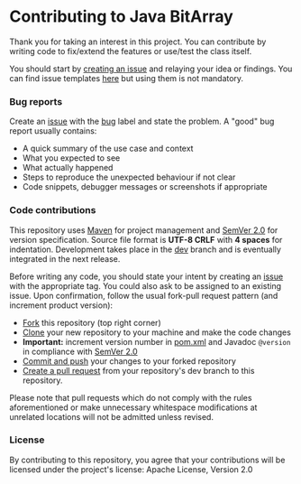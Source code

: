 # Contributing to Java BitArray

Thank you for taking an interest in this project. You can contribute by writing code to fix/extend the features or use/test the class itself. 

You should start by [creating an issue](https://github.com/Abductcows/java-bit-array/issues) and relaying your idea or findings. You can find issue templates [here](https://github.com/Abductcows/java-bit-array/issues/new/choose) but using them is not mandatory. 


### Bug reports

Create an [issue](https://github.com/Abductcows/java-bit-array/issues) with the [bug](https://github.com/Abductcows/java-bit-array/labels/bug) label and state the problem. A "good" bug report usually contains:
- A quick summary of the use case and context
- What you expected to see
- What actually happened
- Steps to reproduce the unexpected behaviour if not clear
- Code snippets, debugger messages or screenshots if appropriate

### Code contributions

This repository uses [Maven](https://maven.apache.org/) for project management and [SemVer 2.0](https://semver.org/) for version specification. Source file format is **UTF-8 CRLF** with **4 spaces** for indentation. Development takes place in the [dev](https://github.com/Abductcows/java-bit-array/tree/dev) branch and is eventually integrated in the next release.

Before writing any code, you should state your intent by creating an [issue](https://github.com/Abductcows/java-bit-array/issues) with the appropriate tag. You could also ask to be assigned to an existing issue. Upon confirmation, follow the usual fork-pull request pattern (and increment product version):

- [Fork](https://docs.github.com/en/github/getting-started-with-github/fork-a-repo#fork-an-example-repository) this repository (top right corner)
- [Clone](https://docs.github.com/en/github/creating-cloning-and-archiving-repositories/cloning-a-repository#cloning-a-repository-using-the-command-line) your new repository to your machine and make the code changes
- **Important:** increment version number in [pom.xml](https://github.com/Abductcows/java-bit-array/blob/dev/pom.xml) and Javadoc `@version` in compliance with [SemVer 2.0](https://semver.org/)
- [Commit and push](https://docs.github.com/en/github/managing-files-in-a-repository/adding-a-file-to-a-repository-using-the-command-line) your changes to your forked repository
- [Create a pull request](https://docs.github.com/en/github/collaborating-with-issues-and-pull-requests/creating-a-pull-request#creating-the-pull-request) from your repository's dev branch to this repository.

Please note that pull requests which do not comply with the rules aforementioned or make unnecessary whitespace modifications at unrelated locations will not be admitted unless revised. 

### License

By contributing to this repository, you agree that your contributions will be licensed under the project's license: Apache License, Version 2.0
